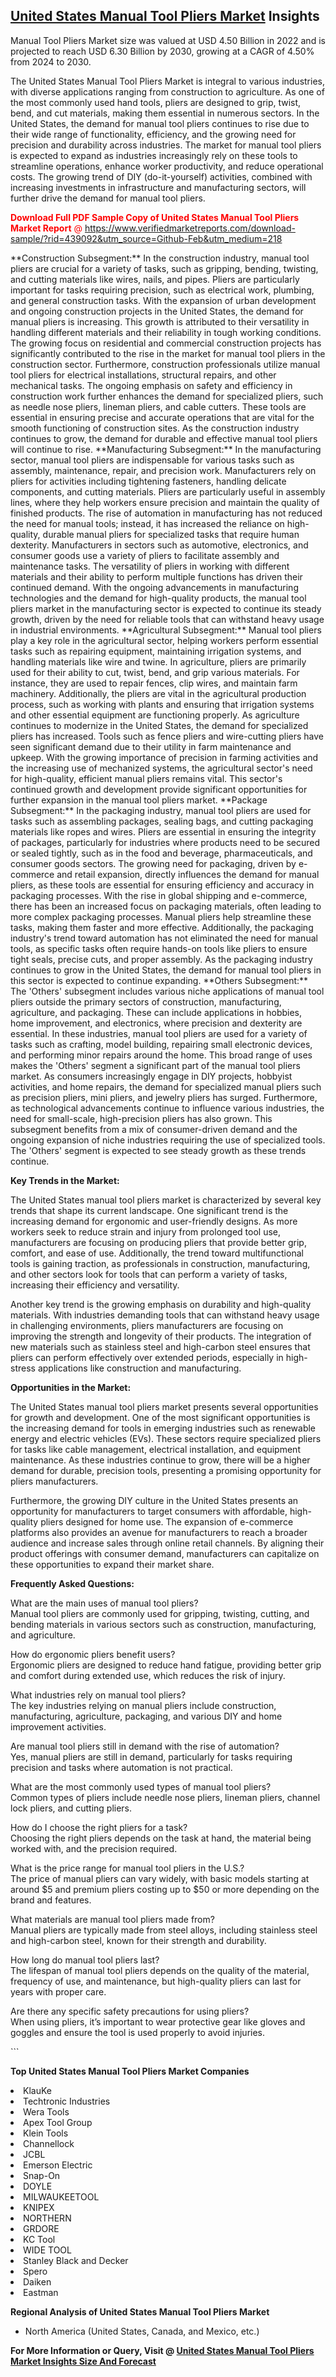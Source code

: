 <h2><a href="https://www.verifiedmarketreports.com/download-sample/?rid=439092&amp;utm_source=Github-Feb&amp;utm_medium=218" target="_blank">United States Manual Tool Pliers Market</a> Insights</h2><p>Manual Tool Pliers Market size was valued at USD 4.50 Billion in 2022 and is projected to reach USD 6.30 Billion by 2030, growing at a CAGR of 4.50% from 2024 to 2030.</p><p> <p>The United States Manual Tool Pliers Market is integral to various industries, with diverse applications ranging from construction to agriculture. As one of the most commonly used hand tools, pliers are designed to grip, twist, bend, and cut materials, making them essential in numerous sectors. In the United States, the demand for manual tool pliers continues to rise due to their wide range of functionality, efficiency, and the growing need for precision and durability across industries. The market for manual tool pliers is expected to expand as industries increasingly rely on these tools to streamline operations, enhance worker productivity, and reduce operational costs. The growing trend of DIY (do-it-yourself) activities, combined with increasing investments in infrastructure and manufacturing sectors, will further drive the demand for manual tool pliers. <p><span class=""><span style="color: #ff0000;"><strong>Download Full PDF Sample Copy of United States Manual Tool Pliers Market Report</strong> @ </span><a href="https://www.verifiedmarketreports.com/download-sample/?rid=439092&amp;utm_source=Github-Feb&amp;utm_medium=218" target="_blank">https://www.verifiedmarketreports.com/download-sample/?rid=439092&amp;utm_source=Github-Feb&amp;utm_medium=218</a></span></p></p> <p>**Construction Subsegment:** In the construction industry, manual tool pliers are crucial for a variety of tasks, such as gripping, bending, twisting, and cutting materials like wires, nails, and pipes. Pliers are particularly important for tasks requiring precision, such as electrical work, plumbing, and general construction tasks. With the expansion of urban development and ongoing construction projects in the United States, the demand for manual pliers is increasing. This growth is attributed to their versatility in handling different materials and their reliability in tough working conditions. The growing focus on residential and commercial construction projects has significantly contributed to the rise in the market for manual tool pliers in the construction sector. Furthermore, construction professionals utilize manual tool pliers for electrical installations, structural repairs, and other mechanical tasks. The ongoing emphasis on safety and efficiency in construction work further enhances the demand for specialized pliers, such as needle nose pliers, lineman pliers, and cable cutters. These tools are essential in ensuring precise and accurate operations that are vital for the smooth functioning of construction sites. As the construction industry continues to grow, the demand for durable and effective manual tool pliers will continue to rise. **Manufacturing Subsegment:** In the manufacturing sector, manual tool pliers are indispensable for various tasks such as assembly, maintenance, repair, and precision work. Manufacturers rely on pliers for activities including tightening fasteners, handling delicate components, and cutting materials. Pliers are particularly useful in assembly lines, where they help workers ensure precision and maintain the quality of finished products. The rise of automation in manufacturing has not reduced the need for manual tools; instead, it has increased the reliance on high-quality, durable manual pliers for specialized tasks that require human dexterity. Manufacturers in sectors such as automotive, electronics, and consumer goods use a variety of pliers to facilitate assembly and maintenance tasks. The versatility of pliers in working with different materials and their ability to perform multiple functions has driven their continued demand. With the ongoing advancements in manufacturing technologies and the demand for high-quality products, the manual tool pliers market in the manufacturing sector is expected to continue its steady growth, driven by the need for reliable tools that can withstand heavy usage in industrial environments. **Agricultural Subsegment:** Manual tool pliers play a key role in the agricultural sector, helping workers perform essential tasks such as repairing equipment, maintaining irrigation systems, and handling materials like wire and twine. In agriculture, pliers are primarily used for their ability to cut, twist, bend, and grip various materials. For instance, they are used to repair fences, clip wires, and maintain farm machinery. Additionally, the pliers are vital in the agricultural production process, such as working with plants and ensuring that irrigation systems and other essential equipment are functioning properly. As agriculture continues to modernize in the United States, the demand for specialized pliers has increased. Tools such as fence pliers and wire-cutting pliers have seen significant demand due to their utility in farm maintenance and upkeep. With the growing importance of precision in farming activities and the increasing use of mechanized systems, the agricultural sector's need for high-quality, efficient manual pliers remains vital. This sector's continued growth and development provide significant opportunities for further expansion in the manual tool pliers market. **Package Subsegment:** In the packaging industry, manual tool pliers are used for tasks such as assembling packages, sealing bags, and cutting packaging materials like ropes and wires. Pliers are essential in ensuring the integrity of packages, particularly for industries where products need to be secured or sealed tightly, such as in the food and beverage, pharmaceuticals, and consumer goods sectors. The growing need for packaging, driven by e-commerce and retail expansion, directly influences the demand for manual pliers, as these tools are essential for ensuring efficiency and accuracy in packaging processes. With the rise in global shipping and e-commerce, there has been an increased focus on packaging materials, often leading to more complex packaging processes. Manual pliers help streamline these tasks, making them faster and more effective. Additionally, the packaging industry's trend toward automation has not eliminated the need for manual tools, as specific tasks often require hands-on tools like pliers to ensure tight seals, precise cuts, and proper assembly. As the packaging industry continues to grow in the United States, the demand for manual tool pliers in this sector is expected to continue expanding. **Others Subsegment:** The 'Others' subsegment includes various niche applications of manual tool pliers outside the primary sectors of construction, manufacturing, agriculture, and packaging. These can include applications in hobbies, home improvement, and electronics, where precision and dexterity are essential. In these industries, manual tool pliers are used for a variety of tasks such as crafting, model building, repairing small electronic devices, and performing minor repairs around the home. This broad range of uses makes the 'Others' segment a significant part of the manual tool pliers market. As consumers increasingly engage in DIY projects, hobbyist activities, and home repairs, the demand for specialized manual pliers such as precision pliers, mini pliers, and jewelry pliers has surged. Furthermore, as technological advancements continue to influence various industries, the need for small-scale, high-precision pliers has also grown. This subsegment benefits from a mix of consumer-driven demand and the ongoing expansion of niche industries requiring the use of specialized tools. The 'Others' segment is expected to see steady growth as these trends continue. <p><strong>Key Trends in the Market:</strong></p> <p>The United States manual tool pliers market is characterized by several key trends that shape its current landscape. One significant trend is the increasing demand for ergonomic and user-friendly designs. As more workers seek to reduce strain and injury from prolonged tool use, manufacturers are focusing on producing pliers that provide better grip, comfort, and ease of use. Additionally, the trend toward multifunctional tools is gaining traction, as professionals in construction, manufacturing, and other sectors look for tools that can perform a variety of tasks, increasing their efficiency and versatility.</p> <p>Another key trend is the growing emphasis on durability and high-quality materials. With industries demanding tools that can withstand heavy usage in challenging environments, pliers manufacturers are focusing on improving the strength and longevity of their products. The integration of new materials such as stainless steel and high-carbon steel ensures that pliers can perform effectively over extended periods, especially in high-stress applications like construction and manufacturing.</p> <p><strong>Opportunities in the Market:</strong></p> <p>The United States manual tool pliers market presents several opportunities for growth and development. One of the most significant opportunities is the increasing demand for tools in emerging industries such as renewable energy and electric vehicles (EVs). These sectors require specialized pliers for tasks like cable management, electrical installation, and equipment maintenance. As these industries continue to grow, there will be a higher demand for durable, precision tools, presenting a promising opportunity for pliers manufacturers.</p> <p>Furthermore, the growing DIY culture in the United States presents an opportunity for manufacturers to target consumers with affordable, high-quality pliers designed for home use. The expansion of e-commerce platforms also provides an avenue for manufacturers to reach a broader audience and increase sales through online retail channels. By aligning their product offerings with consumer demand, manufacturers can capitalize on these opportunities to expand their market share.</p> <p><strong>Frequently Asked Questions:</strong></p> <p>What are the main uses of manual tool pliers? <br>Manual tool pliers are commonly used for gripping, twisting, cutting, and bending materials in various sectors such as construction, manufacturing, and agriculture.</p> <p>How do ergonomic pliers benefit users? <br>Ergonomic pliers are designed to reduce hand fatigue, providing better grip and comfort during extended use, which reduces the risk of injury.</p> <p>What industries rely on manual tool pliers? <br>The key industries relying on manual pliers include construction, manufacturing, agriculture, packaging, and various DIY and home improvement activities.</p> <p>Are manual tool pliers still in demand with the rise of automation? <br>Yes, manual pliers are still in demand, particularly for tasks requiring precision and tasks where automation is not practical.</p> <p>What are the most commonly used types of manual tool pliers? <br>Common types of pliers include needle nose pliers, lineman pliers, channel lock pliers, and cutting pliers.</p> <p>How do I choose the right pliers for a task? <br>Choosing the right pliers depends on the task at hand, the material being worked with, and the precision required.</p> <p>What is the price range for manual tool pliers in the U.S.? <br>The price of manual pliers can vary widely, with basic models starting at around $5 and premium pliers costing up to $50 or more depending on the brand and features.</p> <p>What materials are manual tool pliers made from? <br>Manual pliers are typically made from steel alloys, including stainless steel and high-carbon steel, known for their strength and durability.</p> <p>How long do manual tool pliers last? <br>The lifespan of manual tool pliers depends on the quality of the material, frequency of use, and maintenance, but high-quality pliers can last for years with proper care.</p> <p>Are there any specific safety precautions for using pliers? <br>When using pliers, it’s important to wear protective gear like gloves and goggles and ensure the tool is used properly to avoid injuries.</p> ```</p><p><strong>Top United States Manual Tool Pliers Market Companies</strong></p><div data-test-id=""><p><li>KlauKe</li><li> Techtronic Industries</li><li> Wera Tools</li><li> Apex Tool Group</li><li> Klein Tools</li><li> Channellock</li><li> JCBL</li><li> Emerson Electric</li><li> Snap-On</li><li> DOYLE</li><li> MILWAUKEETOOL</li><li> KNIPEX</li><li> NORTHERN</li><li> GRDORE</li><li> KC Tool</li><li> WIDE TOOL</li><li> Stanley Black and Decker</li><li> Spero</li><li> Daiken</li><li> Eastman</li></p><div><strong>Regional Analysis of&nbsp;United States Manual Tool Pliers Market</strong></div><ul><li dir="ltr"><p dir="ltr">North America&nbsp;(United States, Canada, and Mexico, etc.)</p></li></ul><p><strong>For More Information or Query, Visit @&nbsp;</strong><strong><a href="https://www.verifiedmarketreports.com/product/manual-tool-pliers-market/?utm_source=Github-Feb&amp;utm_medium=218" target="_blank">United States Manual Tool Pliers Market Insights Size And Forecast</a></strong></p></div>
